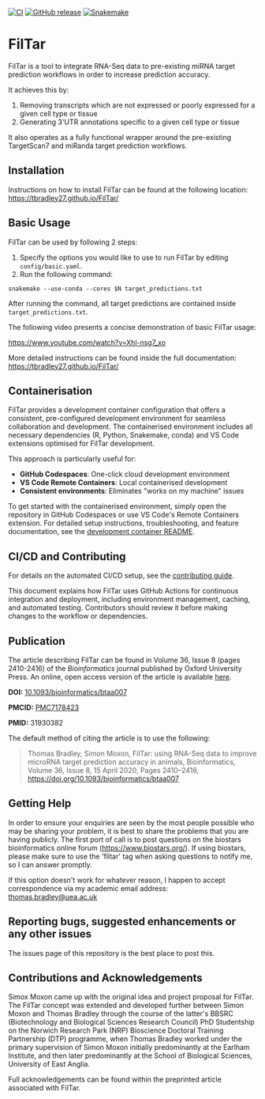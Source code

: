 [![CI](https://github.com/TBradley27/FilTar/actions/workflows/ci.yml/badge.svg)](https://github.com/TBradley27/FilTar/actions/workflows/ci.yml)
[![GitHub release](https://img.shields.io/github/release/TBradley27/FilTar.svg)](https://GitHub.com/TBradley27/FilTar/releases/)
[![Snakemake](https://img.shields.io/badge/snakemake-≥8.0.0-brightgreen.svg?style=flat)](https://snakemake.readthedocs.io)

# FilTar

FilTar is a tool to integrate RNA-Seq data to pre-existing miRNA target prediction workflows in order to increase prediction accuracy.

It achieves this by:

1. Removing transcripts which are not expressed or poorly expressed for a given cell type or tissue
2. Generating 3'UTR annotations specific to a given cell type or tissue

It also operates as a fully functional wrapper around the pre-existing TargetScan7 and miRanda target prediction workflows.

## Installation

Instructions on how to install FilTar can be found at the following location: https://tbradley27.github.io/FilTar/

## Basic Usage

FilTar can be used by following 2 steps:

1. Specify the options you would like to use to run FilTar by editing `config/basic.yaml`.
2. Run the following command:
```
snakemake --use-conda --cores $N target_predictions.txt
```

After running the command, all target predictions are contained inside `target_predictions.txt`.

The following video presents a concise demonstration of basic FilTar usage:

https://www.youtube.com/watch?v=Xhl-nsg7_xo

More detailed instructions can be found inside the full documentation: https://tbradley27.github.io/FilTar/

## Containerisation

FilTar provides a development container configuration that offers a consistent, pre-configured development environment for seamless collaboration and development. The containerised environment includes all necessary dependencies (R, Python, Snakemake, conda) and VS Code extensions optimised for FilTar development.

This approach is particularly useful for:
- **GitHub Codespaces**: One-click cloud development environment
- **VS Code Remote Containers**: Local containerised development
- **Consistent environments**: Eliminates "works on my machine" issues

To get started with the containerised environment, simply open the repository in GitHub Codespaces or use VS Code's Remote Containers extension. For detailed setup instructions, troubleshooting, and feature documentation, see the [development container README](.devcontainer/README.md).

## CI/CD and Contributing

For details on the automated CI/CD setup, see the [contributing guide](docs/contributing.md).

This document explains how FilTar uses GitHub Actions for continuous integration and deployment, including environment management, caching, and automated testing. Contributors should review it before making changes to the workflow or dependencies.

## Publication

The article describing FilTar can be found in Volume 36, Issue 8 (pages 2410-2416) of the *Bioinformatics* journal published by Oxford University Press. An online, open access version of the article is available [here](https://doi.org/10.1093/bioinformatics/btaa007 "FilTar Bioinformatics article").

__DOI:__ [10.1093/bioinformatics/btaa007](https://doi.org/10.1093/bioinformatics/btaa007)

__PMCID:__ [PMC7178423](https://www.ncbi.nlm.nih.gov/pmc/articles/PMC7178423/)

__PMID:__ 31930382 

The default method of citing the article is to use the following:

> Thomas Bradley, Simon Moxon, FilTar: using RNA-Seq data to improve microRNA target prediction accuracy in animals, Bioinformatics, Volume 36, Issue 8, 15 April 2020, Pages 2410–2416, https://doi.org/10.1093/bioinformatics/btaa007

## Getting Help

In order to ensure your enquiries are seen by the most people possible who may be sharing your problem, it is best to share the problems that you are having publicly. The first port of call is to post questions on the biostars bioinformatics online forum (https://www.biostars.org/). If using biostars, please make sure to use the 'filtar' tag when asking questions to notify me, so I can answer promptly. 

If this option doesn't work for whatever reason, I happen to accept correspondence via my academic email address: thomas.bradley@uea.ac.uk

## Reporting bugs, suggested enhancements or any other issues

The issues page of this repository is the best place to post this.

## Contributions and Acknowledgements

Simox Moxon came up with the original idea and project proposal for FilTar. The FilTar concept was extended and developed further between Simon Moxon and Thomas Bradley through the course of the latter's BBSRC (Biotechnology and Biological Sciences Research Council) PhD Studentship on the Norwich Research Park (NRP) Bioscience Doctoral Training Partnership (DTP) programme, when Thomas Bradley worked under the primary supervision of Simon Moxon initially predominantly at the Earlham Institute, and then later predominantly at the School of Biological Sciences, University of East Anglia.

Full acknowledgements can be found within the preprinted article associated with FilTar.
